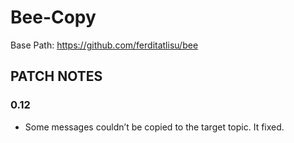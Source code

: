 # Bee-Copy

Base Path: https://github.com/ferditatlisu/bee

## PATCH NOTES

### 0.12

-  Some messages couldn’t be copied to the target topic. It fixed.
